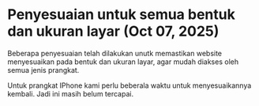 # Penyesuaian untuk semua bentuk dan ukuran layar (Oct 07, 2025)

Beberapa penyesuaian telah dilakukan unutk memastikan website menyesuaikan pada bentuk dan ukuran layar, agar mudah diakses oleh semua jenis prangkat.

Untuk prangkat IPhone kami perlu beberala waktu untuk menyesuaikannya kembali. Jadi ini masih belum tercapai.

